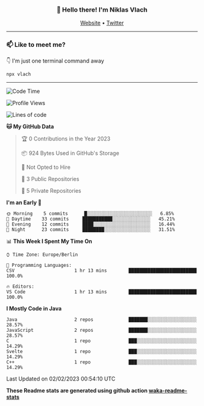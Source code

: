 <h3 align="center">👋 Hello there! I'm Niklas Vlach</h3>
<p align="center">
  <a href="https://niklas-vlach.com">Website</a> •
  <a href="https://twitter.com/NiklasVlach">Twitter</a>
</p>

---

### 📫 Like to meet me?

👇 I'm just one terminal command away

```bash
npx vlach
```

---
<!--START_SECTION:waka-->
![Code Time](http://img.shields.io/badge/Code%20Time-302%20hrs%2026%20mins-blue)

![Profile Views](http://img.shields.io/badge/Profile%20Views-0-blue)

![Lines of code](https://img.shields.io/badge/From%20Hello%20World%20I%27ve%20Written-42%20Thousand%20lines%20of%20code-blue)

**🐱 My GitHub Data** 

> 🏆 0 Contributions in the Year 2023
 > 
> 📦 924 Bytes Used in GitHub's Storage 
 > 
> 🚫 Not Opted to Hire
 > 
> 📜 3 Public Repositories 
 > 
> 🔑 5 Private Repositories  
 > 
**I'm an Early 🐤** 

```text
🌞 Morning    5 commits      █░░░░░░░░░░░░░░░░░░░░░░░░   6.85% 
🌆 Daytime    33 commits     ███████████░░░░░░░░░░░░░░   45.21% 
🌃 Evening    12 commits     ████░░░░░░░░░░░░░░░░░░░░░   16.44% 
🌙 Night      23 commits     ████████░░░░░░░░░░░░░░░░░   31.51%

```


📊 **This Week I Spent My Time On** 

```text
⌚︎ Time Zone: Europe/Berlin

💬 Programming Languages: 
CSV                      1 hr 13 mins        █████████████████████████   100.0%

🔥 Editors: 
VS Code                  1 hr 13 mins        █████████████████████████   100.0%

```

**I Mostly Code in Java** 

```text
Java                     2 repos             ███████░░░░░░░░░░░░░░░░░░   28.57% 
JavaScript               2 repos             ███████░░░░░░░░░░░░░░░░░░   28.57% 
C                        1 repo              ███░░░░░░░░░░░░░░░░░░░░░░   14.29% 
Svelte                   1 repo              ███░░░░░░░░░░░░░░░░░░░░░░   14.29% 
C++                      1 repo              ███░░░░░░░░░░░░░░░░░░░░░░   14.29%

```



 Last Updated on 02/02/2023 00:54:10 UTC
<!--END_SECTION:waka-->

**These Readme stats are generated using github action [waka-readme-stats](https://github.com/anmol098/waka-readme-stats)**
